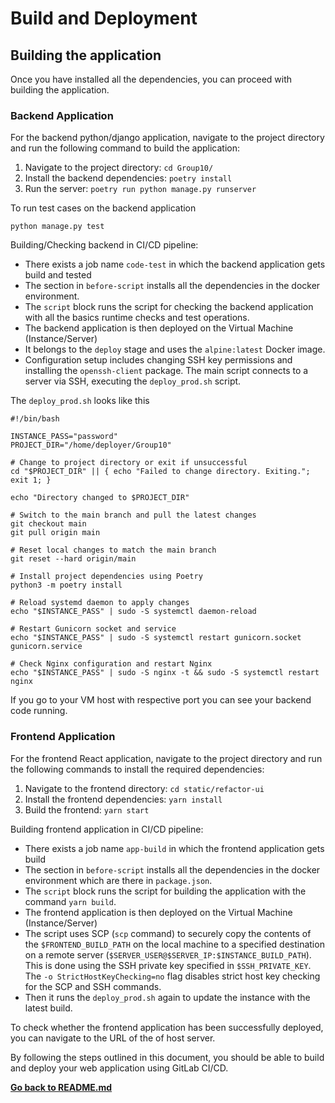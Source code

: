 # Build and Deployment

## Building the application

Once you have installed all the dependencies, you can proceed with building the application.

### Backend Application
For the backend python/django application, navigate to the project directory and run the following command to build the application:

1. Navigate to the project directory: `cd Group10/`
2. Install the backend dependencies: `poetry install`
3. Run the server: `poetry run python manage.py runserver`

To run test cases on the backend application

```
python manage.py test
```

Building/Checking backend in CI/CD pipeline:

* There exists a job name `code-test` in which the backend application gets build and tested
* The section in `before-script` installs all the dependencies in the docker environment.
* The `script` block runs the script for checking the backend application with all the basics runtime checks and test operations.
* The backend application is then deployed on the Virtual Machine (Instance/Server)
* It belongs to the `deploy` stage and uses the `alpine:latest` Docker image.
* Configuration setup includes changing SSH key permissions and installing the `openssh-client` package. The main script connects to a server via SSH, executing the `deploy_prod.sh` script.

The `deploy_prod.sh` looks like this 

```
#!/bin/bash

INSTANCE_PASS="password"
PROJECT_DIR="/home/deployer/Group10"

# Change to project directory or exit if unsuccessful
cd "$PROJECT_DIR" || { echo "Failed to change directory. Exiting."; exit 1; }

echo "Directory changed to $PROJECT_DIR"

# Switch to the main branch and pull the latest changes
git checkout main
git pull origin main

# Reset local changes to match the main branch
git reset --hard origin/main

# Install project dependencies using Poetry
python3 -m poetry install

# Reload systemd daemon to apply changes
echo "$INSTANCE_PASS" | sudo -S systemctl daemon-reload

# Restart Gunicorn socket and service
echo "$INSTANCE_PASS" | sudo -S systemctl restart gunicorn.socket gunicorn.service

# Check Nginx configuration and restart Nginx
echo "$INSTANCE_PASS" | sudo -S nginx -t && sudo -S systemctl restart nginx
```

If you go to your VM host with respective port you can see your backend code running.

### Frontend Application
For the frontend React application, navigate to the project directory and run the following commands to install the required dependencies:

1. Navigate to the frontend directory: `cd static/refactor-ui`
2. Install the frontend dependencies: `yarn install`
3. Build the frontend: `yarn start`

Building frontend application in CI/CD pipeline:

* There exists a job name `app-build` in which the frontend application gets build
* The section in `before-script` installs all the dependencies in the docker environment which are there in `package.json`.
* The `script` block runs the script for building the application with the command `yarn build`.
* The frontend application is then deployed on the Virtual Machine (Instance/Server)
* The script uses SCP (`scp` command) to securely copy the contents of the `$FRONTEND_BUILD_PATH` on the local machine to a specified destination on a remote server (`$SERVER_USER@$SERVER_IP:$INSTANCE_BUILD_PATH`). This is done using the SSH private key specified in `$SSH_PRIVATE_KEY`. The `-o StrictHostKeyChecking=no` flag disables strict host key checking for the SCP and SSH commands.
* Then it runs the `deploy_prod.sh` again to update the instance with the latest build.

To check whether the frontend application has been successfully deployed, you can navigate to the URL of the of host server.

By following the steps outlined in this document, you should be able to build and deploy your web application using GitLab CI/CD.

[**Go back to README.md**](../README.md)
